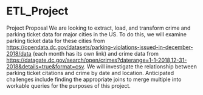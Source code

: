 # ETL_Project

Project Proposal 
We are looking to extract, load, and transform crime and parking ticket data for major cities in the US.
To do this, we will examine parking ticket data for these cities from https://opendata.dc.gov/datasets/parking-violations-issued-in-december-2018/data (each month has its own link) and crime data from https://datagate.dc.gov/search/open/crimes?daterange=1-1-2018,12-31-2018&details=true&format=csv.
We will investigate the relationship between parking ticket citations and crime by date and location.
Anticipated challenges include finding the appropriate joins to merge multiple into workable queries for the purposes of this project.

